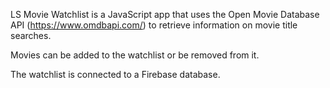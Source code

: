 
LS Movie Watchlist is a JavaScript app that uses the Open Movie Database API (https://www.omdbapi.com/) to retrieve information on movie title searches.

Movies can be added to the watchlist or be removed from it.

The watchlist is connected to a Firebase database.
